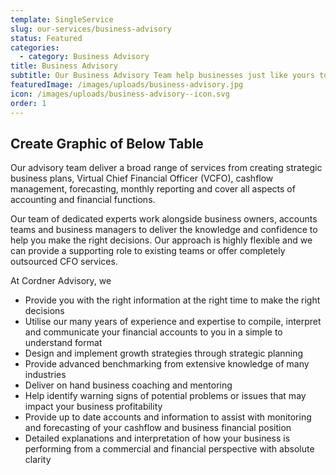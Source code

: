 ```yaml
---
template: SingleService
slug: our-services/business-advisory
status: Featured
categories:
  - category: Business Advisory
title: Business Advisory
subtitle: Our Business Advisory Team help businesses just like yours to reach their full potential
featuredImage: /images/uploads/business-advisory.jpg
icon: /images/uploads/business-advisory--icon.svg
order: 1
---
```


## Create Graphic of Below Table

Our advisory team deliver a broad range of services from creating strategic business plans, Virtual Chief Financial Officer (VCFO), cashflow management, forecasting, monthly reporting and cover all aspects of accounting and financial functions.

Our team of dedicated experts work alongside business owners, accounts teams and business managers to deliver the knowledge and confidence to help you make the right decisions. Our approach is highly flexible and we can provide a supporting role to existing teams or offer completely outsourced CFO services.

At Cordner Advisory, we

- Provide you with the right information at the right time to make the right decisions
- Utilise our many years of experience and expertise to compile, interpret and communicate your financial accounts to you in a simple to understand format
- Design and implement growth strategies through strategic planning
- Provide advanced benchmarking from extensive knowledge of many industries
- Deliver on hand business coaching and mentoring
- ​Help identify warning signs of potential problems or issues that may impact your business profitability
- Provide up to date accounts and information to assist with monitoring and forecasting of your cashflow and business financial position
- Detailed explanations and interpretation of how your business is performing from a commercial and financial perspective with absolute clarity
